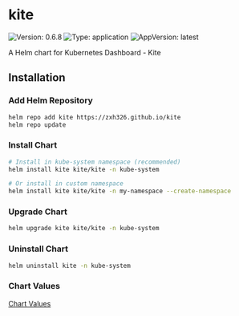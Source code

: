 # kite

![Version: 0.6.8](https://img.shields.io/badge/Version-0.6.8-informational?style=flat-square) ![Type: application](https://img.shields.io/badge/Type-application-informational?style=flat-square) ![AppVersion: latest](https://img.shields.io/badge/AppVersion-latest-informational?style=flat-square)

A Helm chart for Kubernetes Dashboard - Kite

## Installation

### Add Helm Repository

```bash
helm repo add kite https://zxh326.github.io/kite
helm repo update
```

### Install Chart

```bash
# Install in kube-system namespace (recommended)
helm install kite kite/kite -n kube-system

# Or install in custom namespace
helm install kite kite/kite -n my-namespace --create-namespace
```

### Upgrade Chart

```bash
helm upgrade kite kite/kite -n kube-system
```

### Uninstall Chart

```bash
helm uninstall kite -n kube-system
```

### Chart Values

[Chart Values](https://kite.zzde.me/config/chart-values)
